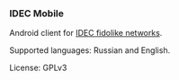 ### IDEC Mobile

Android client for [IDEC fidolike networks](https://github.com/idec-net/).

Supported languages: Russian and English.

License: GPLv3
